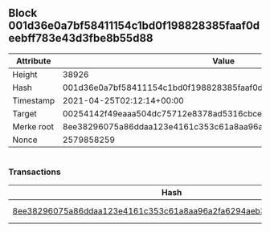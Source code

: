 ## Block 001d36e0a7bf58411154c1bd0f198828385faaf0deebff783e43d3fbe8b55d88

Attribute | Value
--- | ---
Height | 38926
Hash | 001d36e0a7bf58411154c1bd0f198828385faaf0deebff783e43d3fbe8b55d88
Timestamp | 2021-04-25T02:12:14+00:00
Target | 00254142f49eaaa504dc75712e8378ad5316cbcead634704b3734b6271167cc4
Merke root | 8ee38296075a86ddaa123e4161c353c61a8aa96a2fa6294aeb3866e0b66c22c9
Nonce | 2579858259

```

```

### Transactions

Hash | Amount
--- | ---
[8ee38296075a86ddaa123e4161c353c61a8aa96a2fa6294aeb3866e0b66c22c9](8ee38296075a86ddaa123e4161c353c61a8aa96a2fa6294aeb3866e0b66c22c9.md) | 10.00000000 SKEPTI 
